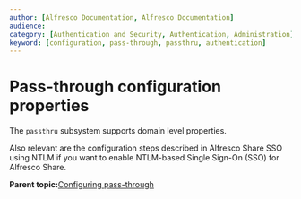 ```yaml
---
author: [Alfresco Documentation, Alfresco Documentation]
audience: 
category: [Authentication and Security, Authentication, Administration]
keyword: [configuration, pass-through, passthru, authentication]
---
```


# Pass-through configuration properties

The `passthru` subsystem supports domain level properties.

Also relevant are the configuration steps described in Alfresco Share SSO using NTLM if you want to enable NTLM-based Single Sign-On \(SSO\) for Alfresco Share.

**Parent topic:**[Configuring pass-through](../concepts/auth-passthru-intro.md)

